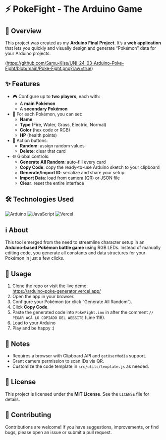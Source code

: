 # ⚡ PokeFight - The Arduino Game

## 🚀 Overview
This project was created as my **Arduino Final Project**. It’s a **web application** that lets you quickly and visually design and generate “Pokémon” data for your Arduino projects.

(https://github.com/Samu-Kiss/UNI-24-03-Arduino-Poke-Fight/blob/main/Poke-Fight.png?raw=true)

## ✨ Features
- 🎮 Configure up to **two players**, each with:
  - A **main Pokémon**
  - A **secondary Pokémon**
- 🎨 For each Pokémon, you can set:
  - **Name**
  - **Type** (Fire, Water, Grass, Electric, Normal)
  - **Color** (hex code or RGB)
  - **HP** (health points)
- 🔀 Action buttons:
  - **Random**: assign random values
  - **Delete**: clear that card
- 🌐 Global controls:
  - **Generate All Random**: auto-fill every card
  - **Copy Code**: copy the ready-to-use Arduino sketch to your clipboard
  - **Generate/Import ID**: serialize and share your setup
  - **Import Data**: load from camera (QR) or JSON file
  - **Clear**: reset the entire interface

## 🛠️ Technologies Used
![Arduino](https://img.shields.io/badge/Arduino-00979D?style=for-the-badge&logo=arduino&logoColor=white)
![JavaScript](https://img.shields.io/badge/JavaScript-F7DF1E?style=for-the-badge&logo=javascript&logoColor=black)
![Vercel](https://img.shields.io/badge/Vercel-000000?style=for-the-badge&logo=vercel&logoColor=white)

## ℹ️ About
This tool emerged from the need to streamline character setup in an **Arduino-based Pokémon battle game** using RGB LEDs. Instead of manually editing code, you generate all constants and data structures for your Pokémon in just a few clicks.

## 🚀 Usage
1. Clone the repo or visit the live demo:  
   https://arduino-poke-generator.vercel.app/
2. Open the app in your browser.
3. Configure your Pokémon (or click “Generate All Random”).
4. Click **Copy Code**.
5. Paste the generated code into `PokeFight.ino` in after the comment `// PEGAR ACÁ LO COPIADO DEL WEBSITE` (Line 118).
6. Load to your Arduino
7. Play and be happy :)

## 📝 Notes

* Requires a browser with Clipboard API and `getUserMedia` support.
* Grant camera permission to scan IDs via QR.
* Customize the code template in `src/utils/template.js` as needed.

## 📄 License

This project is licensed under the **MIT License**. See the `LICENSE` file for details.

## 🙌 Contributing

Contributions are welcome! If you have suggestions, improvements, or find bugs, please open an issue or submit a pull request.
